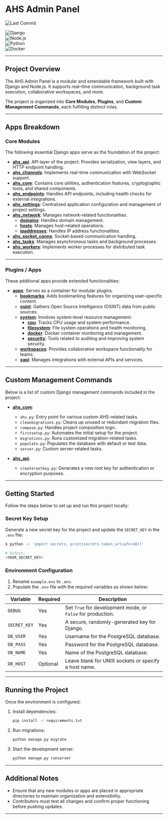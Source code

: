 # AHS Admin Panel  
![Last Commit](https://img.shields.io/github/last-commit/dcx7c5/ahs-admin-panel.svg)  

![Django](https://img.shields.io/badge/Django-5.x-brightgreen?logo=django)  
![Node.js](https://img.shields.io/badge/Node.js-18.x-green?logo=node.js)  
![Python](https://img.shields.io/badge/Python-3.13-blue?logo=python)  
![Docker](https://img.shields.io/badge/Docker-Compose-blue?logo=docker)  

---

## Project Overview  

The AHS Admin Panel is a modular and extendable framework built with Django and Node.js. It supports real-time communication, background task execution, collaborative workspaces, and more.  

The project is organized into **Core Modules**, **Plugins**, and **Custom Management Commands**, each fulfilling distinct roles.  

---

## Apps Breakdown  

### Core Modules  

The following essential Django apps serve as the foundation of the project:  

- **[ahs_api](backend/ahs_api)**: API layer of the project. Provides serialization, view layers, and HTTP endpoint handling.  
- **[ahs_channels](backend/ahs_channels)**: Implements real-time communication with WebSocket support.  
- **[ahs_core](backend/ahs_core)**: Contains core utilities, authentication features, cryptographic tools, and shared components.  
- **[ahs_endpoints](backend/ahs_endpoints)**: Handles API endpoints, including health checks for external integrations.  
- **[ahs_settings](backend/ahs_settings)**: Centralized application configuration and management of project settings.  
- **[ahs_network](backend/ahs_network)**: Manages network-related functionalities.  
  - **[domains](backend/ahs_network/domains)**: Handles domain management.  
  - **[hosts](backend/ahs_network/hosts)**: Manages host-related operations.  
  - **[ipaddresses](backend/ahs_network/ipaddresses)**: Handles IP address functionalities.  
- **[ahs_socket_conns](backend/ahs_socket_conns)**: Socket-based communication handling.  
- **[ahs_tasks](backend/ahs_tasks)**: Manages asynchronous tasks and background processes.  
- **[ahs_workers](backend/ahs_workers)**: Implements worker processes for distributed task execution.  

---

### Plugins / Apps  

These additional apps provide extended functionalities:  

- **[apps](backend/apps)**: Serves as a container for modular plugins.  
  - **[bookmarks](backend/apps/bookmarks)**: Adds bookmarking features for organizing user-specific content.  
  - **[osint](backend/apps/osint)**: Gathers Open Source Intelligence (OSINT) data from public sources.  
  - **[system](backend/apps/system)**: Involves system-level resource management:  
    - **[cpu](backend/apps/system/cpu)**: Tracks CPU usage and system performance.  
    - **[filesystem](backend/apps/system/filesystem)**: File system operations and health monitoring.  
    - **[docker](backend/apps/system/docker)**: Docker container monitoring and management.  
    - **[security](backend/apps/system/security)**: Tools related to auditing and improving system security.  
  - **[workspaces](backend/apps/workspaces)**: Provides collaborative workspace functionality for teams.  
  - **[xapi](backend/apps/xapi)**: Manages integrations with external APIs and services.  

---

## Custom Management Commands  

Below is a list of custom Django management commands included in the project:  

- **[ahs_core](backend/ahs_core)**:  
  - `ahs.py`: Entry point for various custom AHS-related tasks.  
  - `cleanmigrations.py`: Cleans up unused or redundant migration files.  
  - `compose.py`: Handles project composition logic.  
  - `firstsetup.py`: Automates the initial setup for the project.  
  - `migrations.py`: Runs customized migration-related tasks.  
  - `populate.py`: Populates the database with default or test data.  
  - `server.py`: Custom server-related tasks.  

- **[ahs_api](backend/ahs_api)**:  
  - `createrootkey.py`: Generates a new root key for authentication or encryption purposes.  

---

## Getting Started  

Follow the steps below to set up and run this project locally:  

### Secret Key Setup  

Generate a new secret key for the project and update the `SECRET_KEY` in the `.env` file:  

```bash  
$ python -c 'import secrets; print(secrets.token_urlsafe(48))'  

# Output:  
<YOUR_SECRET_KEY>
```  

### Environment Configuration  

1. Rename `example.env` to `.env`.  
2. Populate the `.env` file with the required variables as shown below:  

| Variable            | Required | Description                                            |  
|---------------------|----------|--------------------------------------------------------|  
| `DEBUG`             | Yes      | Set `True` for development mode, or `False` for production. |  
| `SECRET_KEY`        | Yes      | A secure, randomly-generated key for Django.          |  
| `DB_USER`           | Yes      | Username for the PostgreSQL database.                 |  
| `DB_PASS`           | Yes      | Password for the PostgreSQL database.                 |  
| `DB_NAME`           | Yes      | Name of the PostgreSQL database.                      |  
| `DB_HOST`           | Optional | Leave blank for UNIX sockets or specify a host name.  |  

---

## Running the Project  

Once the environment is configured:  

1. Install dependencies:  
   ```bash  
   pip install -r requirements.txt  
   ```  

2. Run migrations:  
   ```bash  
   python manage.py migrate  
   ```  

3. Start the development server:  
   ```bash  
   python manage.py runserver  
   ```  

---

## Additional Notes  

- Ensure that any new modules or apps are placed in appropriate directories to maintain organization and extensibility.  
- Contributors must test all changes and confirm proper functioning before pushing updates.  

---